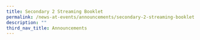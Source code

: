 ```yaml
---
title: Secondary 2 Streaming Booklet
permalink: /news-at-events/announcements/secondary-2-streaming-booklet
description: ""
third_nav_title: Announcements
---
```

